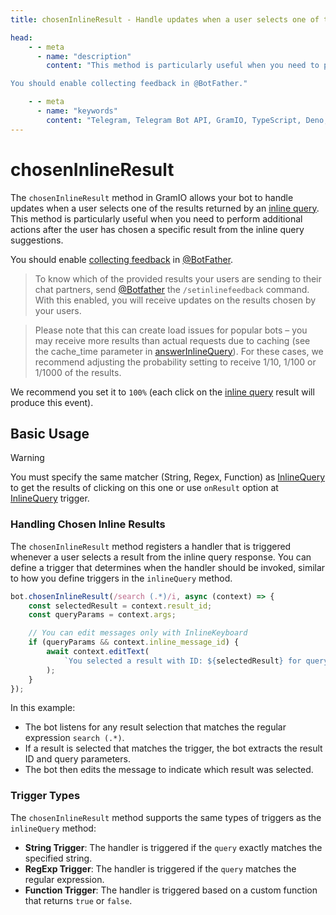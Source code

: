 ```yaml
---
title: chosenInlineResult - Handle updates when a user selects one of the results returned by an inline query

head:
    - - meta
      - name: "description"
        content: "This method is particularly useful when you need to perform additional actions after the user has chosen a specific result from the inline query suggestions.

You should enable collecting feedback in @BotFather."

    - - meta
      - name: "keywords"
        content: "Telegram, Telegram Bot API, GramIO, TypeScript, Deno, Bun, Node.JS, Nodejs, api, chosen inline result, inline result, @pic"
---
```


# chosenInlineResult

The `chosenInlineResult` method in GramIO allows your bot to handle updates when a user selects one of the results returned by an [inline query](/triggers/inline-query). This method is particularly useful when you need to perform additional actions after the user has chosen a specific result from the inline query suggestions.

You should enable [collecting feedback](https://core.telegram.org/bots/inline#collecting-feedback) in [@BotFather](https://telegram.me/botfather).

> To know which of the provided results your users are sending to their chat partners, send [@Botfather](https://telegram.me/botfather) the `/setinlinefeedback` command. With this enabled, you will receive updates on the results chosen by your users.

> Please note that this can create load issues for popular bots – you may receive more results than actual requests due to caching (see the cache_time parameter in [answerInlineQuery](https://core.telegram.org/bots/api#answerinlinequery)). For these cases, we recommend adjusting the probability setting to receive 1/10, 1/100 or 1/1000 of the results.

We recommend you set it to `100%` (each click on the [inline query](/triggers/inline-query) result will produce this event).

## Basic Usage

> [!WARNING]
> You must specify the same matcher (String, Regex, Function) as [InlineQuery](/triggers/inline-query) to get the results of clicking on this one or use `onResult` option at [InlineQuery](/triggers/inline-query) trigger.

### Handling Chosen Inline Results

The `chosenInlineResult` method registers a handler that is triggered whenever a user selects a result from the inline query response. You can define a trigger that determines when the handler should be invoked, similar to how you define triggers in the `inlineQuery` method.

```ts
bot.chosenInlineResult(/search (.*)/i, async (context) => {
    const selectedResult = context.result_id;
    const queryParams = context.args;

    // You can edit messages only with InlineKeyboard
    if (queryParams && context.inline_message_id) {
        await context.editText(
            `You selected a result with ID: ${selectedResult} for query: ${queryParams[1]}`
        );
    }
});
```

In this example:

-   The bot listens for any result selection that matches the regular expression `search (.*)`.
-   If a result is selected that matches the trigger, the bot extracts the result ID and query parameters.
-   The bot then edits the message to indicate which result was selected.

### Trigger Types

The `chosenInlineResult` method supports the same types of triggers as the `inlineQuery` method:

-   **String Trigger**: The handler is triggered if the `query` exactly matches the specified string.
-   **RegExp Trigger**: The handler is triggered if the `query` matches the regular expression.
-   **Function Trigger**: The handler is triggered based on a custom function that returns `true` or `false`.
